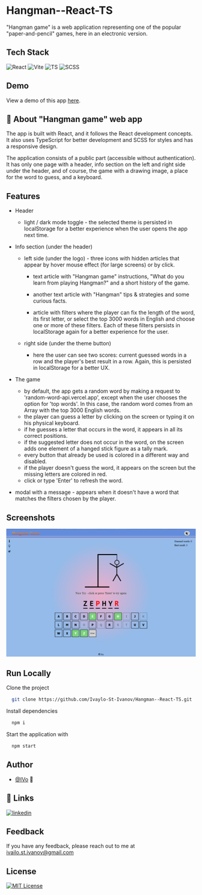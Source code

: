 # Hangman--React-TS

"Hangman game" is a web application representing one of the popular "paper-and-pencil" games, here in an electronic version.

## Tech Stack

![React](https://img.shields.io/badge/react-black?logo=react) ![Vite](https://img.shields.io/badge/Vite-purple?logo=Vite&logoColor=yellow) ![TS](https://img.shields.io/badge/TypeScript-blue?logo=TypeScript&logoColor=white) ![SCSS](https://img.shields.io/badge/SCSS-pink?logo=SASS)

## Demo

View a demo of this app [here](https://hangman-g-a-m-e.github.io).

## 🚀 About "Hangman game" web app

The app is built with React, and it follows the React development concepts. It also uses TypeScript for better development and SCSS for styles and has a responsive design.

The application consists of a public part (accessible without authentication). It has only one page with a header, info section on the left and right side under the header, and of course, the game with a drawing image, a place for the word to guess, and a keyboard.

## Features

- Header

  - light / dark mode toggle - the selected theme is persisted in localStorage for a better experience when the user opens the app next time.

- Info section (under the header)

  - left side (under the logo) - three icons with hidden articles that appear by hover mouse effect (for large screens) or by click.

    - text article with "Hangman game" instructions, "What do you learn from playing Hangman?" and a short history of the game.

    - another text article with "Hangman" tips & strategies and some curious facts.

    - article with filters where the player can fix the length of the word, its first letter, or select the top 3000 words in English and choose one or more of these filters. Each of these filters persists in localStorage again for a better experience for the user.

  - right side (under the theme button)
    
    - here the user can see two scores: current guessed words in a row and the player's best result in a row. Again, this is persisted in localStorage for a better UX.

- The game 
  - by default, the app gets a random word by making a request to 'random-word-api.vercel.app', except when the user chooses the option for 'top words'. In this case, the random word comes from an Array with the top 3000 English words.
  - the player can guess a letter by clicking on the screen or typing it on his physical keyboard.
  - if he guesses a letter that occurs in the word, it appears in all its correct positions.
  - if the suggested letter does not occur in the word, on the screen adds one element of a hanged stick figure as a tally mark.
  - every button that already be used is colored in a different way and disabled.
  - if the player doesn't guess the word, it appears on the screen but the missing letters are colored in red.
  - click or type 'Enter' to refresh the word.

- modal with a message - appears when it doesn't have a word that matches the filters chosen by the player.

## Screenshots

![Screenshot](./public/screenshot.png)

## Run Locally

Clone the project

```bash
  git clone https://github.com/Ivaylo-St-Ivanov/Hangman--React-TS.git
```

Install dependencies

```bash
  npm i
```

Start the application with

```bash
  npm start
```

## Author

- [@IVo](https://github.com/Ivaylo-St-Ivanov) 👋

## 🔗 Links

[![linkedin](https://img.shields.io/badge/linkedin-0A66C2?style=for-the-badge&logo=linkedin&logoColor=white)](https://www.linkedin.com/in/ivaylo-st-ivanov)

## Feedback

If you have any feedback, please reach out to me at ivailo.st.ivanov@gmail.com

## License

[![MIT License](https://img.shields.io/badge/License-MIT-green.svg)](https://choosealicense.com/licenses/mit/)
